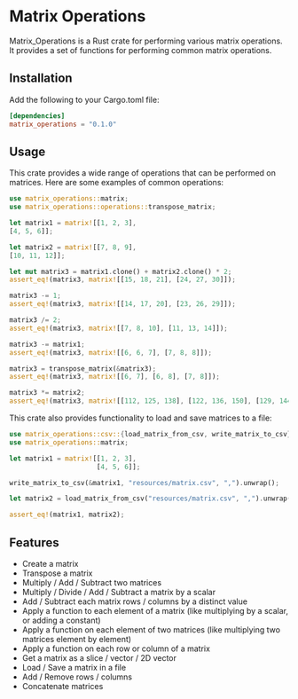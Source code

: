 # Matrix Operations

Matrix_Operations is a Rust crate for performing various matrix operations. It provides a set of functions for performing common matrix operations.

## Installation

Add the following to your Cargo.toml file:

```toml
[dependencies]
matrix_operations = "0.1.0"
```

## Usage

This crate provides a wide range of operations that can be performed on matrices. Here are some examples of common operations:

```rust
use matrix_operations::matrix;
use matrix_operations::operations::transpose_matrix;

let matrix1 = matrix![[1, 2, 3],
[4, 5, 6]];

let matrix2 = matrix![[7, 8, 9],
[10, 11, 12]];

let mut matrix3 = matrix1.clone() + matrix2.clone() * 2;
assert_eq!(matrix3, matrix![[15, 18, 21], [24, 27, 30]]);

matrix3 -= 1;
assert_eq!(matrix3, matrix![[14, 17, 20], [23, 26, 29]]);

matrix3 /= 2;
assert_eq!(matrix3, matrix![[7, 8, 10], [11, 13, 14]]);

matrix3 -= matrix1;
assert_eq!(matrix3, matrix![[6, 6, 7], [7, 8, 8]]);

matrix3 = transpose_matrix(&matrix3);
assert_eq!(matrix3, matrix![[6, 7], [6, 8], [7, 8]]);

matrix3 *= matrix2;
assert_eq!(matrix3, matrix![[112, 125, 138], [122, 136, 150], [129, 144, 159]]);
```

This crate also provides functionality to load and save matrices to a file:

```rust
use matrix_operations::csv::{load_matrix_from_csv, write_matrix_to_csv};
use matrix_operations::matrix;

let matrix1 = matrix![[1, 2, 3],
                      [4, 5, 6]];

write_matrix_to_csv(&matrix1, "resources/matrix.csv", ",").unwrap();

let matrix2 = load_matrix_from_csv("resources/matrix.csv", ",").unwrap();

assert_eq!(matrix1, matrix2);
```

## Features
- Create a matrix
- Transpose a matrix
- Multiply / Add / Subtract two matrices
- Multiply / Divide / Add / Subtract a matrix by a scalar
- Add / Subtract each matrix rows / columns by a distinct value
- Apply a function to each element of a matrix (like multiplying by a scalar, or adding a constant)
- Apply a function on each element of two matrices (like multiplying two matrices element by element)
- Apply a function on each row or column of a matrix
- Get a matrix as a slice / vector / 2D vector
- Load / Save a matrix in a file
- Add / Remove rows / columns
- Concatenate matrices
